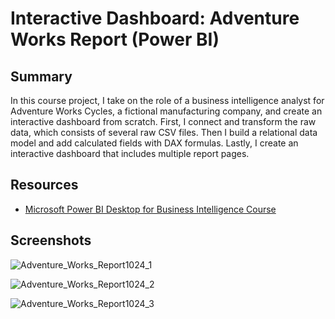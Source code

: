 # Interactive Dashboard: Adventure Works Report (Power BI)

## Summary

In this course project, I take on the role of a business intelligence analyst for Adventure Works Cycles, a fictional manufacturing company, and create an interactive dashboard from scratch. First, I connect and transform the raw data, which consists of several raw CSV files. Then I build a relational data model and add calculated fields with DAX formulas. Lastly, I create an interactive dashboard that includes multiple report pages.

## Resources

- [Microsoft Power BI Desktop for Business Intelligence Course](https://www.udemy.com/course/microsoft-power-bi-up-running-with-power-bi-desktop/)

## Screenshots

![Adventure_Works_Report1024_1](https://user-images.githubusercontent.com/53877625/201207779-7ce85731-78a6-4154-a623-c5426c392e9a.jpg)

![Adventure_Works_Report1024_2](https://user-images.githubusercontent.com/53877625/201207812-0fbf81cc-829a-47c7-9caf-75485ea39110.jpg)

![Adventure_Works_Report1024_3](https://user-images.githubusercontent.com/53877625/201207830-222b98c6-cf38-4855-a1e5-3a758a8e675c.jpg)
